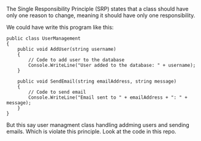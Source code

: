 The Single Responsibility Principle (SRP) states that a class should have only one reason to change, meaning it should have only one responsibility. 

We could have write this program like this:


    public class UserManagement
    {
        public void AddUser(string username)
        {
            // Code to add user to the database
            Console.WriteLine("User added to the database: " + username);
        }
    
        public void SendEmail(string emailAddress, string message)
        {
            // Code to send email
            Console.WriteLine("Email sent to " + emailAddress + ": " + message);
        }
    }

But this say user managment class handling addming users and sending emails. Which is violate this principle. 
Look at the code in this repo.
